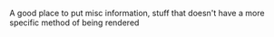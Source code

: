 A good place to put misc information, stuff that doesn't have a more specific method of being rendered